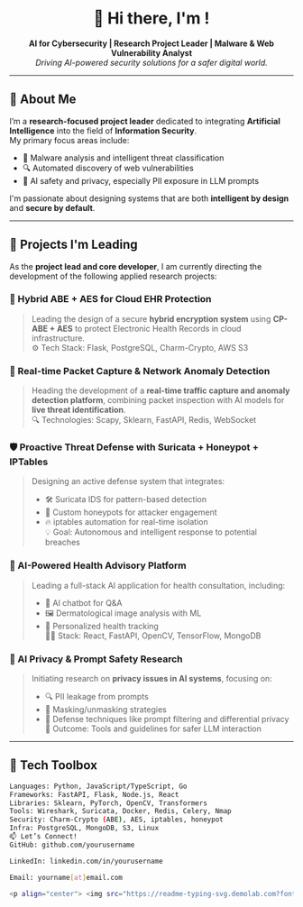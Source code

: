 <h1 align="center">👋 Hi there, I'm <Your Name>!</h1>

<p align="center">
  <b>AI for Cybersecurity | Research Project Leader | Malware & Web Vulnerability Analyst</b><br>
  <i>Driving AI-powered security solutions for a safer digital world.</i>
</p>

---

## 🔬 About Me

I’m a <b>research-focused project leader</b> dedicated to integrating <b>Artificial Intelligence</b> into the field of <b>Information Security</b>.  
My primary focus areas include:

- 🧠 Malware analysis and intelligent threat classification  
- 🔍 Automated discovery of web vulnerabilities  
- 🔐 AI safety and privacy, especially PII exposure in LLM prompts

I'm passionate about designing systems that are both <b>intelligent by design</b> and <b>secure by default</b>.

---

## 🚀 Projects I'm Leading

As the <b>project lead and core developer</b>, I am currently directing the development of the following applied research projects:

### 🏥 Hybrid ABE + AES for Cloud EHR Protection
> Leading the design of a secure <b>hybrid encryption system</b> using <b>CP-ABE + AES</b> to protect Electronic Health Records in cloud infrastructure.  
> ⚙️ Tech Stack: Flask, PostgreSQL, Charm-Crypto, AWS S3

### 📡 Real-time Packet Capture & Network Anomaly Detection
> Heading the development of a <b>real-time traffic capture and anomaly detection platform</b>, combining packet inspection with AI models for <b>live threat identification</b>.  
> 🔍 Technologies: Scapy, Sklearn, FastAPI, Redis, WebSocket

### 🛡️ Proactive Threat Defense with Suricata + Honeypot + IPTables
> Designing an active defense system that integrates:  
> - 🛠️ Suricata IDS for pattern-based detection  
> - 🎯 Custom honeypots for attacker engagement  
> - 🔥 iptables automation for real-time isolation  
> 💡 Goal: Autonomous and intelligent response to potential breaches

### 🧬 AI-Powered Health Advisory Platform
> Leading a full-stack AI application for health consultation, including:  
> - 🤖 AI chatbot for Q&A  
> - 🖼️ Dermatological image analysis with ML  
> - 🧠 Personalized health tracking  
> 👨‍💻 Stack: React, FastAPI, OpenCV, TensorFlow, MongoDB

### 🔐 AI Privacy & Prompt Safety Research
> Initiating research on <b>privacy issues in AI systems</b>, focusing on:  
> - 🔍 PII leakage from prompts  
> - 🔏 Masking/unmasking strategies  
> - 🤫 Defense techniques like prompt filtering and differential privacy  
> 🎯 Outcome: Tools and guidelines for safer LLM interaction

---

## 🧰 Tech Toolbox

```bash
Languages: Python, JavaScript/TypeScript, Go
Frameworks: FastAPI, Flask, Node.js, React
Libraries: Sklearn, PyTorch, OpenCV, Transformers
Tools: Wireshark, Suricata, Docker, Redis, Celery, Nmap
Security: Charm-Crypto (ABE), AES, iptables, honeypot
Infra: PostgreSQL, MongoDB, S3, Linux
📫 Let’s Connect!
GitHub: github.com/yourusername

LinkedIn: linkedin.com/in/yourusername

Email: yourname[at]email.com

<p align="center"> <img src="https://readme-typing-svg.demolab.com?font=Fira+Code&pause=1000&center=true&width=435&lines=🔐+Lead+Secure+AI.+🤖+Build+Smarter+Defense.+⚡+Act+in+Real-time." alt="Typing SVG" /> </p> ```
